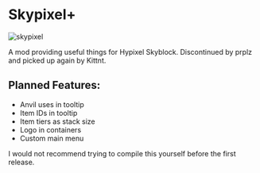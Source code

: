 # Skypixel+

![skypixel](https://github.com/Kittnt/Skypixel-Plus/assets/62311471/431461ab-68f9-4f7b-b7c3-81c6ff43c40d)

A mod providing useful things for Hypixel Skyblock.
Discontinued by prplz and picked up again by Kittnt.

Planned Features:
-
- Anvil uses in tooltip
- Item IDs in tooltip
- Item tiers as stack size
- Logo in containers
- Custom main menu

I would not recommend trying to compile this yourself before the first release.
